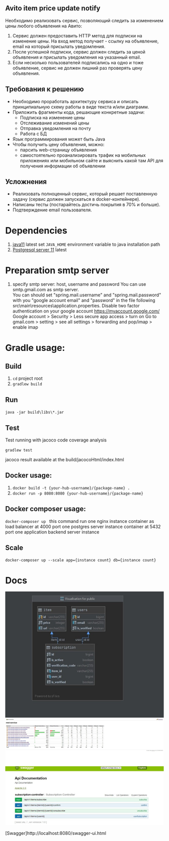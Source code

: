 ## Avito item price update notify
Необходимо реализовать сервис, позволяющий следить за изменением цены любого объявления на Авито:

1. Сервис должен предоставить HTTP метод для подписки на изменение цены. На вход метод получает - ссылку на объявление, email на который присылать уведомления.
2. После успешной подписки, сервис должен следить за ценой объявления и присылать уведомления на указанный email.
3. Если несколько пользователей подписались на одно и тоже объявление, сервис не должен лишний раз проверять цену объявления.

## Требования к решению

- Необходимо проработать архитектуру сервиса и описать принципиальную схему работы в виде текста и/или диаграмм.
- Приложить фрагменты кода, решающие конкретные задачи:
  - Подписка на изменение цены
  - Отслеживание изменений цены
  - Отправка уведомления на почту
  - Работа с БД
- Язык программирования может быть Java
- Чтобы получить цену объявления, можно:
  - парсить web-страницу объявления
  - самостоятельно проанализировать трафик на мобильных приложениях или мобильном сайте и выяснить какой там API для получения информации об объявлении

## Усложнения

- Реализовать полноценный сервис, который решает поставленную задачу (сервис должен запускаться в docker-контейнере).
- Написаны тесты (постарайтесь достичь покрытия в 70% и больше).
- Подтверждение email пользователя.

# Dependencies
1) [java11](https://www.oracle.com/java/technologies/javase-jdk11-downloads.html) latest 
set `JAVA_HOME` environment variable to java installation path
2) [Postgresql server 11](https://www.postgresql.org/download/) latest

# Preparation smtp server
1. specify smtp server: host, username and password
You can use smtp.gmail.com as smtp server.   
You can should set "spring.mail.username" and "spring.mail.password" with you "google account email" and "password" in the file following src\main\resources\application.properties.
Disable two factor authentication on your google account   https://myaccount.google.com/
Google account > Security > Less secure app access > turn on
Go to gmail.com > setting > see all settings > forwarding and pop/imap > enable imap

# Gradle usage:
## Build
1) `cd` project root
2) `gradlew build`
## Run
 `java -jar build\libs\*.jar `

## Test
Test running with jacoco code coverage analysis

`gradlew test`

jacoco result available at the build/jacocoHtml/index.html

## Docker usage:
1. `docker build -t {your-hub-username}/{package-name} .`
2. `docker run -p 8080:8080 {your-hub-username}/{package-name}`

## Docker composer usage:
`docker-composer up `
this command run
 one nginx instance container as load balancer at 4000 port
 one postgres server instance container  at 5432 port
 one application backend server instance 

## Scale
`docker-composer up --scale app={instance count} db={instance count}`


# Docs
![db-diagram](/docs/images/db-diagram.jpg)
![code-coverage](/docs/images/code-coverage-jacoco.jpg)
![endpoints](/docs/images/swagger-endpoints.jpg)


[Swagger]http://localhost:8080/swagger-ui.html
